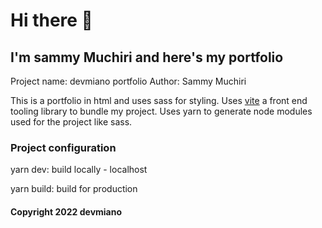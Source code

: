 # Hi there 👋

## I'm sammy Muchiri and here's my portfolio

Project name: devmiano portfolio
Author: Sammy Muchiri

This is a portfolio in html and uses sass for styling.
Uses [vite](https://vitejs.dev/) a front end tooling library to bundle my project.
Uses yarn to generate node modules used for the project like sass.

### Project configuration

yarn dev: build locally - localhost

yarn build: build for production

#### Copyright 2022 devmiano
